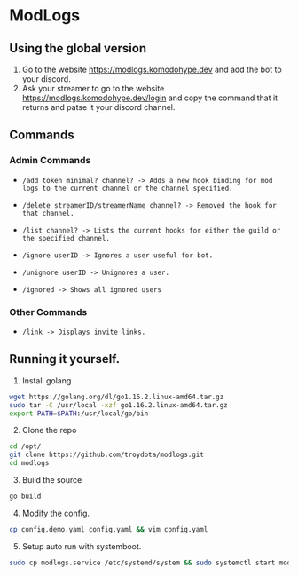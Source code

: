 # ModLogs

## Using the global version

1. Go to the website https://modlogs.komodohype.dev and add the bot to your discord.
2. Ask your streamer to go to the website https://modlogs.komodohype.dev/login and copy the command that it returns and patse it your discord channel.


## Commands

### Admin Commands 
- ```/add token minimal? channel? -> Adds a new hook binding for mod logs to the current channel or the channel specified.```

- ```/delete streamerID/streamerName channel? -> Removed the hook for that channel.```

- ```/list channel? -> Lists the current hooks for either the guild or the specified channel.```

- ```/ignore userID -> Ignores a user useful for bot.```

- ```/unignore userID -> Unignores a user.```

- ```/ignored -> Shows all ignored users```

### Other Commands
- ```/link -> Displays invite links.```



## Running it yourself.

1. Install golang
```bash
wget https://golang.org/dl/go1.16.2.linux-amd64.tar.gz
sudo tar -C /usr/local -xzf go1.16.2.linux-amd64.tar.gz
export PATH=$PATH:/usr/local/go/bin
```

2. Clone the repo
```bash
cd /opt/
git clone https://github.com/troydota/modlogs.git
cd modlogs
```

3. Build the source
```bash
go build
```

4. Modify the config.
```bash
cp config.demo.yaml config.yaml && vim config.yaml
```

5. Setup auto run with systemboot.
```bash
sudo cp modlogs.service /etc/systemd/system && sudo systemctl start modlogs && sudo systemctl enable modlogs
```
